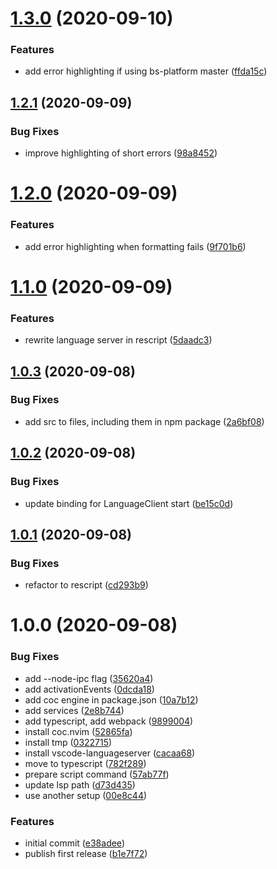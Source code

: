 # [1.3.0](https://github.com/believer/coc-rescript/compare/v1.2.1...v1.3.0) (2020-09-10)


### Features

* add error highlighting if using bs-platform master ([ffda15c](https://github.com/believer/coc-rescript/commit/ffda15c58dbd15a69a61726cb5b9a7c291ff6115))

## [1.2.1](https://github.com/believer/coc-rescript/compare/v1.2.0...v1.2.1) (2020-09-09)


### Bug Fixes

* improve highlighting of short errors ([98a8452](https://github.com/believer/coc-rescript/commit/98a845243c16070ac23e5d4ef0188d0c2cc1ef1f))

# [1.2.0](https://github.com/believer/coc-rescript/compare/v1.1.0...v1.2.0) (2020-09-09)


### Features

* add error highlighting when formatting fails ([9f701b6](https://github.com/believer/coc-rescript/commit/9f701b6f6cb73ed3c8365fbb8224a252f679f9fb))

# [1.1.0](https://github.com/believer/coc-rescript/compare/v1.0.3...v1.1.0) (2020-09-09)


### Features

* rewrite language server in rescript ([5daadc3](https://github.com/believer/coc-rescript/commit/5daadc3aa11b166a846e8b05740e22b39c328ff0))

## [1.0.3](https://github.com/believer/coc-rescript/compare/v1.0.2...v1.0.3) (2020-09-08)


### Bug Fixes

* add src to files, including them in npm package ([2a6bf08](https://github.com/believer/coc-rescript/commit/2a6bf088de3483dc1958f4ded662e65606f7b185))

## [1.0.2](https://github.com/believer/coc-rescript/compare/v1.0.1...v1.0.2) (2020-09-08)


### Bug Fixes

* update binding for LanguageClient start ([be15c0d](https://github.com/believer/coc-rescript/commit/be15c0ddfc05f10345633782344bece339e0bb47))

## [1.0.1](https://github.com/believer/coc-rescript/compare/v1.0.0...v1.0.1) (2020-09-08)


### Bug Fixes

* refactor to rescript ([cd293b9](https://github.com/believer/coc-rescript/commit/cd293b9d2de43698d22c1cc019a440bab3e51948))

# 1.0.0 (2020-09-08)


### Bug Fixes

* add --node-ipc flag ([35620a4](https://github.com/believer/coc-rescript/commit/35620a4696de5db57536608fdfe9bf8c85df69eb))
* add activationEvents ([0dcda18](https://github.com/believer/coc-rescript/commit/0dcda1840dd15c49e40efbc180c2b342e1a5da28))
* add coc engine in package.json ([10a7b12](https://github.com/believer/coc-rescript/commit/10a7b12856bac68765661452037cb26c54fddd88))
* add services ([2e8b744](https://github.com/believer/coc-rescript/commit/2e8b7447a27557cb4c46c2f044def66275b89802))
* add typescript, add webpack ([9899004](https://github.com/believer/coc-rescript/commit/9899004f341b108178187ca02b00fd8d2d8692e9))
* install coc.nvim ([52865fa](https://github.com/believer/coc-rescript/commit/52865faf0220a93eaef6b8390ea65a375d9bb67a))
* install tmp ([0322715](https://github.com/believer/coc-rescript/commit/0322715fdb0b673d9431c76f13ad5080b95ab240))
* install vscode-languageserver ([cacaa68](https://github.com/believer/coc-rescript/commit/cacaa68bdf618af4227a5bb37aed5d9d33de1fb3))
* move to typescript ([782f289](https://github.com/believer/coc-rescript/commit/782f2891789cf6537dd08a523d185d0f38a016db))
* prepare script command ([57ab77f](https://github.com/believer/coc-rescript/commit/57ab77f8adab55cd7a451b2a899cae527e0d770e))
* update lsp path ([d73d435](https://github.com/believer/coc-rescript/commit/d73d435a592f8b300cc490b2c8b181f4d2c57498))
* use another setup ([00e8c44](https://github.com/believer/coc-rescript/commit/00e8c444c06083a4bbd5703e1917f11defebd619))


### Features

* initial commit ([e38adee](https://github.com/believer/coc-rescript/commit/e38adeef3c745b2f1579219378025f662e7acf35))
* publish first release ([b1e7f72](https://github.com/believer/coc-rescript/commit/b1e7f724c20508ae792da507f2b4b61b57d690d3))

